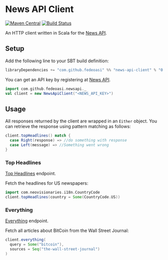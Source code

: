 # News API Client

[![Maven Central](https://maven-badges.herokuapp.com/maven-central/com.github.fedeoasi/news-api-client_2.12/badge.svg)](
https://maven-badges.herokuapp.com/maven-central/com.github.fedeoasi/news-api-client_2.12)
[![Build Status](https://travis-ci.org/fedeoasi/news-api-client.svg?branch=master)](https://travis-ci.org/fedeoasi/news-api-client)

An HTTP client written in Scala for the [News API](https://newsapi.org).

## Setup

Add the following line to your SBT build definition:

```scala
libraryDependencies += "com.github.fedeoasi" %% "news-api-client" % "0.1"
```

You can get an API key by registering at [News API](https://newsapi.org/account).

```scala
import com.github.fedeoasi.newsapi._
val client = new NewsApiClient("<NEWS_API_KEY>")
```

## Usage

All responses returned by the client are wrapped in an `Either` object. You can
retrieve the response using pattern matching as follows:

```scala
client.topHeadlines() match {
  case Right(response) => //do something with response
  case Left(message) => //Something went wrong
}
```

### Top Headlines

[Top Headlines](https://newsapi.org/docs/endpoints/top-headlines) endpoint.


Fetch the headlines for US newspapers:

```scala
import com.neovisionaries.i18n.CountryCode
client.topHeadlines(country = Some(CountryCode.US))
```

### Everything

[Everything](https://newsapi.org/docs/endpoints/everything) endpoint.


Fetch all articles about BitCoin from the Wall Street Journal:

```scala
client.everything(
  query = Some("bitcoin"),
  sources = Seq("the-wall-street-journal")
)
